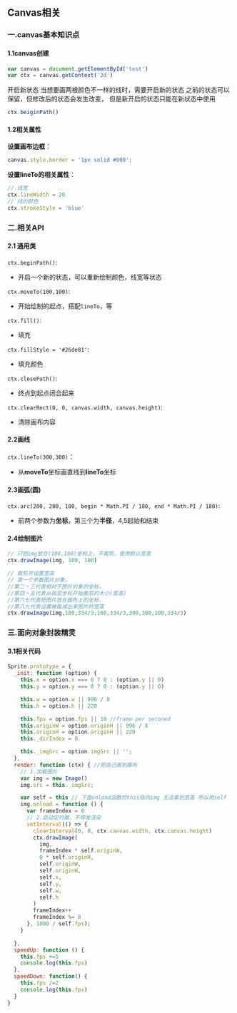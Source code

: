 ## Canvas相关
### 一.canvas基本知识点

#### 1.1canvas创建

~~~javascript
var canvas = document.getElementById('test')
var ctx = canvas.getContext('2d')
~~~

开启新状态
当想要画两根颜色不一样的线时，需要开启新的状态
之前的状态可以保留，但修改后的状态会发生改变，
但是新开启的状态只能在新状态中使用
~~~javascript
ctx.beiginPath()
~~~

#### 1.2相关属性

**设置画布边框**：

~~~javascript
canvas.style.border = '1px solid #000';
~~~

**设置lineTo的相关属性**：

~~~javascript
// 线宽
ctx.lineWidth = 20
// 线的颜色
ctx.strokeStyle = 'blue'
~~~



### 二.相关API

#### 2.1 通用类

`ctx.beginPath()`:

- 开启一个新的状态，可以重新绘制颜色，线宽等状态

`ctx.moveTo(100,100)`:

- 开始绘制的起点，搭配`lineTo`，等

`ctx.fill()`:

- 填充

`ctx.fillStyle = '#26de81'`:

- 填充颜色

`ctx.closePath()`:

- 终点到起点闭合起来

`ctx.clearRect(0, 0, canvas.width, canvas.height)`:

- 清除画布内容

#### 2.2画线

`ctx.lineTo(300,300)`：

- 从**moveTo**坐标画直线到**lineTo**坐标

#### 2.3画弧(圆)

`ctx.arc(200, 200, 100, begin * Math.PI / 180, end * Math.PI / 180)`:

- 前两个参数为**坐标**，第三个为**半径**，4,5起始和结束

#### 2.4绘制图片

~~~javascript
// 只把img放在(100,100)坐标上，不裁剪，使用默认宽高
ctx.drawImage(img, 100, 100)

// 裁剪并设置宽高
// 第一个参数图片对象，
//第二丶三代表相对于图片对象的坐标，
//第四丶五代表从指定坐标开始裁剪的大小(宽高)
//第六七代表把图片放在画布上的坐标，
//第八九代表设置被裁减出来图片的宽高
ctx.drawImage(img,100,334/3,100,334/3,300,300,100,334/3)
~~~



### 三.面向对象封装精灵

#### 3.1相关代码

~~~javascript
Sprite.prototype = {
  _init: function (option) {
    this.x = option.x === 0 ? 0 : (option.y || 0)
    this.y = option.y === 0 ? 0 : (option.y || 0)

    this.w = option.w || 996 / 8
    this.h = option.h || 220

    this.fps = option.fps || 10 //frame per seconed
    this.originW = option.originH || 996 / 8
    this.originH = option.originH || 220
    this._dirIndex = 0

    this._imgSrc = option.imgSrc || '';
  },
  render: function (ctx) { //把自己画到画布
    // 1.加载图片 
    var img = new Image()
    img.src = this._imgSrc;

    var self = this // 下面onload函数的this指向img 无法拿到宽高 所以用self
    img.onload = function () {
      var frameIndex = 0
      // 2.启动定时器，不停发渲染
      setInterval(() => {
        clearInterval(0, 0, ctx.canvas.width, ctx.canvas.height)
        ctx.drawImage(
          img,
          frameIndex * self.originW,
          0 * self.originH,
          self.originW,
          self.originH,
          self.x,
          self.y,
          self.w,
          self.h
        )
        frameIndex++
        frameIndex %= 8
      }, 1000 / self.fps);
    }

  },
  speedUp: function () {
    this.fps +=5
    console.log(this.fps)
  },
  speedDown: function() {
    this.fps /=2
    console.log(this.fps)
  }
}
~~~



